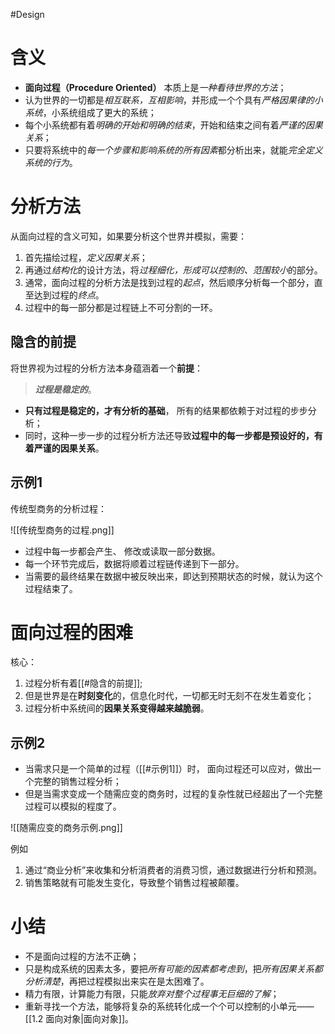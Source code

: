 #Design 
# 含义
- **面向过程（Procedure Oriented）** 本质上是*一种看待世界的方法*；
- 认为世界的一切都是*相互联系，互相影响*，并形成一个个具有*严格因果律的小系统*，小系统组成了更大的系统；
- 每个小系统都有着*明确的开始和明确的结束*，开始和结束之间有着*严谨的因果关系*；
- 只要将系统中的*每一个步骤和影响系统的所有因素*都分析出来，就能*完全定义系统的行为*。

# 分析方法
从面向过程的含义可知，如果要分析这个世界并模拟，需要：
1. 首先描绘过程，*定义因果关系*；
2. 再通过*结构化*的设计方法，将*过程细化，形成可以控制的、范围较小*的部分。
3. 通常，面向过程的分析方法是找到过程的*起点*，然后顺序分析每一个部分，直至达到过程的*终点*。
4. 过程中的每一部分都是过程链上不可分割的一环。

## 隐含的前提
将世界视为过程的分析方法本身蕴涵着一个**前提**：
>***过程是稳定的***。

- **只有过程是稳定的，才有分析的基础**， 所有的结果都依赖于对过程的步步分析；
- 同时，这种一步一步的过程分析方法还导致**过程中的每一步都是预设好的，有着严谨的因果关系**。

## 示例1
传统型商务的分析过程：

![[传统型商务的过程.png]]

- 过程中每一步都会产生、 修改或读取一部分数据。
- 每一个环节完成后，数据将顺着过程链传递到下一部分。
- 当需要的最终结果在数据中被反映出来，即达到预期状态的时候，就认为这个过程结束了。

# 面向过程的困难
核心：
1. 过程分析有着[[#隐含的前提]];
2. 但是世界是在**时刻变化**的，信息化时代，一切都无时无刻不在发生着变化；
3. 过程分析中系统间的**因果关系变得越来越脆弱**。

## 示例2
- 当需求只是一个简单的过程（[[#示例1]]）时， 面向过程还可以应对，做出一个完整的销售过程分析；
- 但是当需求变成一个随需应变的商务时，过程的复杂性就已经超出了一个完整过程可以模拟的程度了。

![[随需应变的商务示例.png]]

例如
1. 通过“商业分析”来收集和分析消费者的消费习惯，通过数据进行分析和预测。
2. 销售策略就有可能发生变化，导致整个销售过程被颠覆。

# 小结
- 不是面向过程的方法不正确；
- 只是构成系统的因素太多，要把*所有可能的因素都考虑到*，把*所有因果关系都分析清楚*，再把过程模拟出来实在是太困难了。
- 精力有限，计算能力有限，只能*放弃对整个过程事无巨细的了解*；
- 重新寻找一个方法，能够将复杂的系统转化成一个个可以控制的小单元——[[1.2 面向对象|面向对象]]。